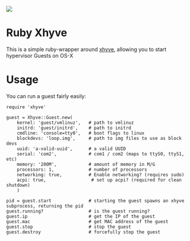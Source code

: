 ![](https://travis-ci.org/dalehamel/xhyve-ruby.svg)

# Ruby Xhyve

This is a simple ruby-wrapper around [xhyve](https://github.com/mist64/xhyve), allowing you to start hypervisor Guests on OS-X

# Usage

You can run a guest fairly easily:

```
require 'xhyve'

guest = Xhyve::Guest.new(
    kernel: 'guest/vmlinuz',   # path to vmlinuz
    initrd: 'guest/initrd',    # path to initrd
    cmdline: 'console=tty0',   # boot flags to linux
    blockdevs: 'loop.img',     # path to img files to use as block devs
    uuid: 'a-valid-uuid',      # a valid UUID
    serial: 'com2',            # com1 / com2 (maps to ttyS0, ttyS1, etc)
    memory: '200M',            # amount of memory in M/G
    processors: 1,             # number of processors
    networking: true,          # Enable networking? (requires sudo)
    acpi: true,                 # set up acpi? (required for clean shutdown)
    )

pid = guest.start              # starting the guest spawns an xhyve subprocess, returning the pid
guest.running?                 # is the guest running?
guest.ip                       # get the IP of the guest
guest.mac                      # get MAC address of the guest
guest.stop                     # stop the guest
guest.destroy                  # forcefully stop the guest
```
